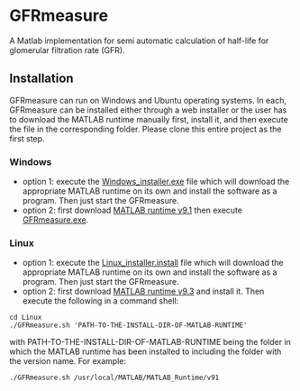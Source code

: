 
# GFRmeasure
A Matlab implementation for semi automatic calculation of half-life for glomerular filtration rate (GFR).

## Installation
GFRmeasure can run on Windows and Ubuntu operating systems. In each, GFRmeasure can be installed either through a web installer or the user has to download the MATLAB runtime manually first, install it, and then execute the file in the corresponding folder. Please clone this entire project as the first step.

### Windows 
- option 1: execute the [Windows_installer.exe](Windows_installer.exe) file which will download the appropriate MATLAB runtime on its own and install the software as a program. Then just start the GFRmeasure.
- option 2: first download [MATLAB runtime v9.1]( https://de.mathworks.com/supportfiles/downloads/R2016b/deployment_files/R2016b/installers/win64/MCR_R2016b_win64_installer.exe) then execute [GFRmeasure.exe](Windows/GFRmeasure.exe).

### Linux
- option 1: execute the [Linux_installer.install](Linux_installer.install) file which will download the appropriate MATLAB runtime on its own and install the software as a program. Then just start the GFRmeasure.
- option 2: first download [MATLAB runtime v9.3](http://ssd.mathworks.com/supportfiles/downloads/R2017b/deployment_files/R2017b/installers/glnxa64/MCR_R2017b_glnxa64_installer.zip) and install it. Then execute the following in a command shell: 
```
cd Linux
./GFRmeasure.sh 'PATH-TO-THE-INSTALL-DIR-OF-MATLAB-RUNTIME'
```
with PATH-TO-THE-INSTALL-DIR-OF-MATLAB-RUNTIME being the folder in which the MATLAB runtime has been installed to including the folder with the version name. For example: 
```
./GFRmeasure.sh /usr/local/MATLAB/MATLAB_Runtime/v91
```

